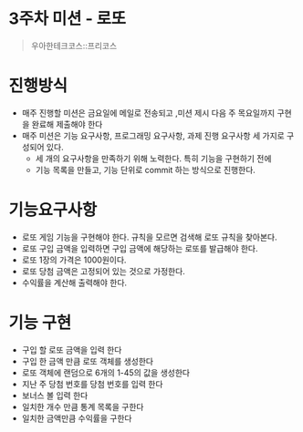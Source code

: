 # 3주차 미션 - 로또

> 우아한테크코스::프리코스

# 진행방식

- 매주 진행할 미션은 금요일에 메일로 전송되고 ,미션 제시 다음 주 목요일까지 구현을 완료해 제출해야 한다
- 매주 미션은 기능 요구사항, 프로그래밍 요구사항, 과제 진행 요구사항 세 가지로 구성되어 있다.
  - 세 개의 요구사항을 만족하기 위해 노력한다. 특히 기능을 구현하기 전에  
  - 기능 목록을 만들고, 기능 단위로 commit 하는 방식으로 진행한다.

# 기능요구사항

- 로또 게임 기능을 구현해야 한다. 규칙을 모르면 검색해 로또 규칙을 찾아본다. 
- 로또 구입 금액을 입력하면 구입 금액에 해당하는 로또를 발급해야 한다. 
- 로또 1장의 가격은 1000원이다.
- 로또 당첨 금액은 고정되어 있는 것으로 가정한다. 
- 수익률을 계산해 출력해야 한다. 

# 기능 구현

- 구입 할 로또 금액을 입력 한다 
- 구입 한 금액 만큼 로또 객체를 생성한다 
- 로또 객체에 랜덤으로 6개의 1-45의 값을 생성한다
- 지난 주 당첨 번호를 당첨 번호를 입력 한다
- 보너스 볼 입력 한다
- 일치한 개수 만큼 통계 목록을 구한다
- 일치한 금액만큼 수익률을 구한다